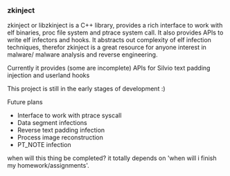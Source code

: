 ### zkinject

zkinject or libzkinject is a C++ library, provides a rich interface to work with elf binaries, proc file system and ptrace system call.
It also provides APIs to write elf infectors and hooks. It abstracts out complexity of elf infection techniques, therefor zkinject is a great resource for anyone interest in malware/ malware analysis and reverse engineering.

Currently it provides (some are incomplete) APIs for Silvio text padding injection and userland hooks

This project is still in the early stages of development :)

Future plans
- Interface to work with ptrace syscall
- Data segment infections
- Reverse text padding infection
- Process image reconstruction
- PT_NOTE infection

when will this thing be completed? it totally depends on 'when will i finish my homework/assignments'.
